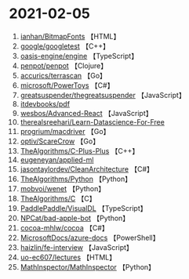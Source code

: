 # 2021-02-05

1. [ianhan/BitmapFonts](https://github.com/ianhan/BitmapFonts) 【HTML】
2. [google/googletest](https://github.com/google/googletest) 【C++】
3. [oasis-engine/engine](https://github.com/oasis-engine/engine) 【TypeScript】
4. [penpot/penpot](https://github.com/penpot/penpot) 【Clojure】
5. [accurics/terrascan](https://github.com/accurics/terrascan) 【Go】
6. [microsoft/PowerToys](https://github.com/microsoft/PowerToys) 【C#】
7. [greatsuspender/thegreatsuspender](https://github.com/greatsuspender/thegreatsuspender) 【JavaScript】
8. [itdevbooks/pdf](https://github.com/itdevbooks/pdf) 
9. [wesbos/Advanced-React](https://github.com/wesbos/Advanced-React) 【JavaScript】
10. [therealsreehari/Learn-Datascience-For-Free](https://github.com/therealsreehari/Learn-Datascience-For-Free) 
11. [progrium/macdriver](https://github.com/progrium/macdriver) 【Go】
12. [optiv/ScareCrow](https://github.com/optiv/ScareCrow) 【Go】
13. [TheAlgorithms/C-Plus-Plus](https://github.com/TheAlgorithms/C-Plus-Plus) 【C++】
14. [eugeneyan/applied-ml](https://github.com/eugeneyan/applied-ml) 
15. [jasontaylordev/CleanArchitecture](https://github.com/jasontaylordev/CleanArchitecture) 【C#】
16. [TheAlgorithms/Python](https://github.com/TheAlgorithms/Python) 【Python】
17. [mobvoi/wenet](https://github.com/mobvoi/wenet) 【Python】
18. [TheAlgorithms/C](https://github.com/TheAlgorithms/C) 【C】
19. [PaddlePaddle/VisualDL](https://github.com/PaddlePaddle/VisualDL) 【TypeScript】
20. [NPCat/bad-apple-bot](https://github.com/NPCat/bad-apple-bot) 【Python】
21. [cocoa-mhlw/cocoa](https://github.com/cocoa-mhlw/cocoa) 【C#】
22. [MicrosoftDocs/azure-docs](https://github.com/MicrosoftDocs/azure-docs) 【PowerShell】
23. [haizlin/fe-interview](https://github.com/haizlin/fe-interview) 【JavaScript】
24. [uo-ec607/lectures](https://github.com/uo-ec607/lectures) 【HTML】
25. [MathInspector/MathInspector](https://github.com/MathInspector/MathInspector) 【Python】
